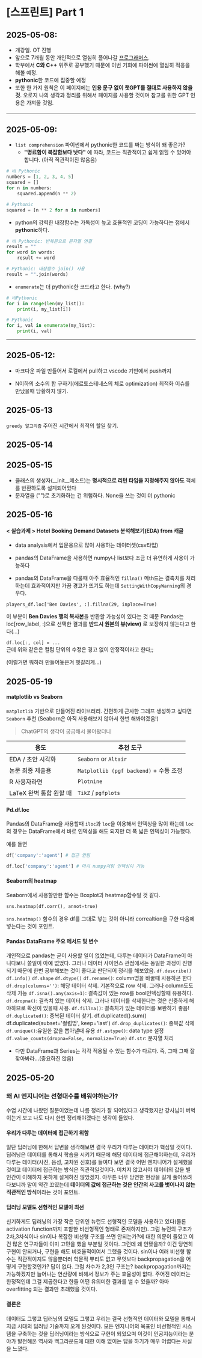 # [스프린트] Part 1 

## 2025-05-08:
- 개강일. OT 진행
- 앞으로 7개월 동안 개인적으로 열심히 풀어나갈 [프로그래머스](https://programmers.co.kr/).
- 학부에서 **C와 C++** 위주로 공부했기 때문에 이번 기회에 파이썬에 열심히 적응을 해볼 예정.
- **pythonic**한 코드에 집중할 예정
- 또한 한 가지 원칙은 이 페이지에는 **인용 문구 없이 챗GPT를 절대로 사용하지 않을것**. 오로지 나의 생각과 정리를 위해서 페이지를 사용할 것이며 참고를 위한 GPT 인용은 가져올 것임.
#### 
---
## 2025-05-09:
- `list comprehension` 파이썬에서 pythonic한 코드를 짜는 방식이 왜 좋은가?
   - **"명료함이 복잡함보다 낫다"** 에 따라, 코드는 직관적이고 쉽게 읽힐 수 있어야 합니다. (아직 직관적이진 않음음)
```python
# 비 Pythonic
numbers = [1, 2, 3, 4, 5]
squared = []
for n in numbers:
    squared.append(n ** 2)

# Pythonic
squared = [n ** 2 for n in numbers]
```

- python의 강력한 내장함수는 가독성이 높고 효율적인 코딩이 가능하다는 점에서 **pythonic**하다.
```python
# 비 Pythonic: 반복문으로 문자열 연결
result = ""
for word in words:
    result += word

# Pythonic: 내장함수 join() 사용
result = "".join(words)
```
- `enumerate`는 더 pythonic한 코드라고 한다. (why?)
```python
# 비Pythonic
for i in range(len(my_list)):
    print(i, my_list[i])

# Pythonic
for i, val in enumerate(my_list):
    print(i, val)
```
---
## 2025-05-12: 
- 마크다운 파일 만들어서 로컬에서 pull하고 vscode 기반에서 push까지

- N이하의 소수의 합 구하기(에르토스테네스의 체로 optimization)
  최적화 이슈를 만났을때 당황하지 않기.

## 2025-05-13
`greedy 알고리즘` 주어진 시간에서 최적의 할일 찾기.

## 2025-05-14


## 2025-05-15
- 클래스의 생성자(__init__메소드)는 **명시적으로 리턴 타입을 지정해주지 않아도** 객체를 반환하도록 설계되어있다
- 문자열을 ("")로 초기화하는 건 위험하다. None을 쓰는 것이 더 pythonic


## 2025-05-16
#### **< 실습과제 > Hotel Booking Demand Datasets 분석해보기(EDA) from 캐글**
- data analysis에서 입문용으로 많이 사용하는 데이터셋(csv타입)
- pandas의 DataFrame을 사용하면 numpy나 list보다 조금 더 유연하게 사용이 가능하다



- pandas의 DataFrame을 다룰때 아주 효율적인 `fillna()` 메th드는 결측치를 처리하는데 효과적이지만 가끔 경고가 뜨기도 하는데 `SettingWithCopyWarning`의 경우다.

```
players_df.loc['Ben Davies', :].fillna(29, inplace=True)
```

이 부분이 **Ben Davies 행의 복사본**을 반환할 가능성이 있다는 것 때문
Pandas는 loc[row_label, :]으로 선택한 결과를 **반드시 원본의 뷰(view)** 로 보장하지 않는다고 한다(...)

`df.loc[:, col] = ...`	
근데 위와 같은은 컬럼 단위의 수정은 경고 없이 안정적이라고 한다;;

(이럴거면 뭐하러 만들어놓은겨 헷갈리게...)


## 2025-05-19
#### matplotlib vs Seaborn
`matplotlib` 기반으로 만들어진 라이브러리. 간편하게 근사한 그래프 생성하고 싶다면 `Seaborn` 추천
(Seaborn은 아직 사용해보지 않아서 한번 해봐야겠음!)

> ChatGPT의 생각이 궁금해서 물어봤더니

| 용도               | 추천 도구                                |
| ---------------- | ------------------------------------ |
| EDA / 초안 시각화     | `Seaborn` or `Altair`            |
| 논문 최종 제출용        | `Matplotlib (pgf backend)` + 수동 조정 |
| R 사용자라면          | `Plotnine`                             |
| LaTeX 완벽 통합 원할 때 | `TikZ` / `pgfplots`                      |


#### Pd.df.loc
Pandas의 DataFrame을 사용할때 `iloc`과 `loc`을 이용해서 인덱싱을 많이 하는데 `loc`의 경우는 DataFrame에서 바로 인덱싱을 해도 되지만 더 폭 넓은 인덱싱이 가능했다.

예를 들면
```python
df['company':'agent'] # 접근 안됨

df.loc['company':'agent'] # 마치 numpy처럼 인덱싱이 가능
```

#### Seaborn의 heatmap
Seaborn에서 사용할만한 함수는 Boxplot과 heatmap함수일 것 같다.
```python
sns.heatmap(df.corr(), annot=true)
```
`sns.heatmap()` 함수의 경우 df를 그대로 넣는 것이 아니라 correaltion을 구한 다음에 넣는다는 것이 포인트.

#### Pandas DataFrame 주요 메서드 및 변수
개인적으로 pandas는 굳이 사용할 일이 없었는데, 다루는 데이터가 DataFrame이 아니다보니 쓸일이 아예 없었다. 그러나 데이터 사이언스 관점에서는 동일한 과정이 진행되기 때문에 한번 공부해보는 것이 좋다고 판단되어 정리를 해보았음.
`df.describe()`
`df.info()`
`df.shape`
`df.dtype()`
`df.rename()`: column명을 바꿀때 사용하곤 한다
`df.drop(columns='')`: 해당 데이터 삭제. 기본적으로 row 삭제. 그러나  column도도 삭제 가능
`df.isna().any(axis=1)`: 결측값이 있는 row를 bool인덱싱할때 유용하다.
`df.dropna()`: 결측치 있는 데이터 삭제. 그러나 데이터를 삭제한다는 것은 신중하게 해야하므로 확신이 있을때 사용.
`df.fillna()`: 결측치가 있는 데이터를 보완하기 좋음!
`df.duplicated()`: 중복된 데이터 찾기. df.duplicated().sum()
df.duplicated(subset='컬럼명', keep='last')
`df.drop_duplicates()`: 중복값 삭제
`df.unique()`:유일한 값을 뽑아낼때 유용
`df.astype()`: data type 설정
`df.value_counts(dropna=False, normalize=True)`
`df.str`: 문자열 처리

- 다만 DataFrame과 Series는 각각 적용될 수 있는 함수가 다르다. 즉, 그때 그때 잘 찾아봐라...(중요하진 않음)



## 2025-05-20
### 왜 AI 엔지니어는 선형대수를 배워야하는가?
수업 시간에 나왔던 질문이었는데 나름 정리가 잘 되어있다고 생각했지만 강사님이 버벅이는거 보고 나도 다시 한번 정리해야겠다는 생각이 들었다.

#### 우리가 다루는 데이터에 접근하기 위함
일단 딥러닝에 한해서 답변을 생각해보면 결국 우리가 다루는 데이터가 핵심일 것이다. 딥러닝은 데이터를 통해서 학습을 시키기 때문에 해당 데이터에 접근해야하는데, 우리가 다루는 데이터(사진, 음성, 고차원 신호)를 들여다 보면 결국 어떤 엔지니어가 설계했을 것이고 데이터에 접근하는 방식은 직관적일것이다. 미치지 않고서야 데이터의 값을 별 인간이 이해하지 못하게 설계하진 않았겠지. 아무튼 너무 당연한 현상을 길게 풀어쓰려다보니까 말이 약간 꼬였는데 **데이터의 값에 접근하는 것은 인간의 사고를 벗어나지 않는 직관적인 방식**이라는 것이 포인트.

#### 딥러닝 모델도 선형적인 모델이 최선
신기하게도 딥러닝의 가장 작은 단위인 뉴런도 선형적인 모델을 사용하고 있다(물론 activation function까지 포함한 비선형적인 형태로 존재하지만). 그럼 뉴런의 구조가 2차,3차식이나 sin이나 복잡한 비선형 구조를 쓰면 안되는가?에 대한 의문이 들었고 이건 많은 연구자들이 이미 고민을 했을 부분일 것이다. 그런데 왜 안됐을까? 이건 당연히 구현이 안되거나, 구현을 해도 비효율적이여서 그랬을 것이다. sin이나 여러 비선형 함수는 직관적이지도 않을뿐더러 학문적 뿌리도 없고 무엇보다 backpropagation을 어떻게 구현할것인가? 답이 없다. 그럼 차수가 2,3인 구조는? backpropagation까지는 가능하겠지만 늘어나는 연산량에 비해서 정보가 주는 효율성이 없다. 주어진 데이터는 한정적인데 그걸 제곱한다고 한들 어떤 유의미한 결과를 낼 수 있을까? 아마 overfitting 되는 결과만 초래했을 것이다.

#### 결론은
데이터도 그렇고 딥러닝의 모델도 그렇고 우리는 결국 선형적인 데이터와 모델을 통해서 지금 시대의 딥러닝 기술까지 오게 된것이다. 모든 엔지니어의 목표인 비선형적인 시스템을 구축하는 것을 딥러닝이라는 방식으로 구현이 되었으며 이것이 인공지능이라는 분야가 발전해온 역사와 백그라운드에 대한 이해 없이는 답을 하기가 매우 어렵다는 사실을 느꼈다.
